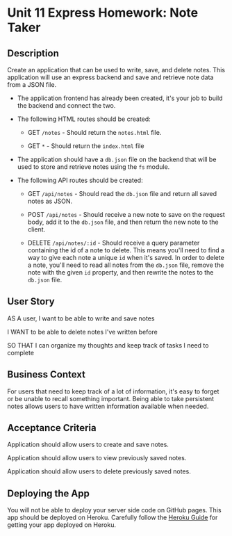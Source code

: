 # Unit 11 Express Homework: Note Taker

## Description

Create an application that can be used to write, save, and delete notes. This application will use an express backend and save and retrieve note data from a JSON file.

-   The application frontend has already been created, it's your job to build the backend and connect the two.

-   The following HTML routes should be created:

    -   GET `/notes` - Should return the `notes.html` file.

    -   GET `*` - Should return the `index.html` file

-   The application should have a `db.json` file on the backend that will be used to store and retrieve notes using the `fs` module.

-   The following API routes should be created:

    -   GET `/api/notes` - Should read the `db.json` file and return all saved notes as JSON.

    -   POST `/api/notes` - Should receive a new note to save on the request body, add it to the `db.json` file, and then return the new note to the client.

    -   DELETE `/api/notes/:id` - Should receive a query parameter containing the id of a note to delete. This means you'll need to find a way to give each note a unique `id` when it's saved. In order to delete a note, you'll need to read all notes from the `db.json` file, remove the note with the given `id` property, and then rewrite the notes to the `db.json` file.

## User Story

AS A user, I want to be able to write and save notes

I WANT to be able to delete notes I've written before

SO THAT I can organize my thoughts and keep track of tasks I need to complete

## Business Context

For users that need to keep track of a lot of information, it's easy to forget or be unable to recall something important. Being able to take persistent notes allows users to have written information available when needed.

## Acceptance Criteria

Application should allow users to create and save notes.

Application should allow users to view previously saved notes.

Application should allow users to delete previously saved notes.

## Deploying the App

You will not be able to deploy your server side code on GitHub pages. This app should be deployed on Heroku. Carefully follow the [Heroku Guide](../04-Supplemental/HerokuGuide.md) for getting your app deployed on Heroku.
